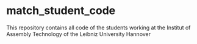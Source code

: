 # match_student_code
This repository contains all code of the students working at the Institut of Assembly Technology of the Leibniz University Hannover
